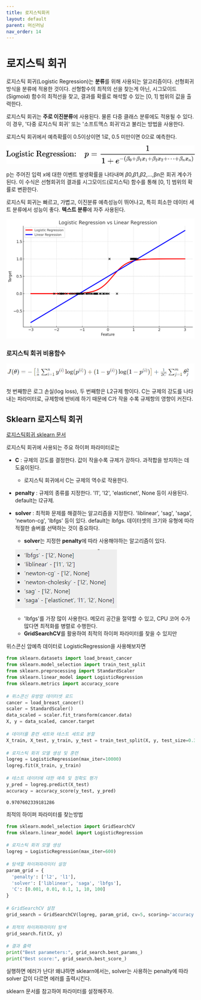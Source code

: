 ```yaml
---
title: 로지스틱회귀
layout: default
parent: 머신러닝
nav_order: 14
---
```


# 로지스틱 회귀

로지스틱 회귀(Logistic Regression)는 **분류**를 위해 사용되는 알고리즘이다. 선형회귀방식을 분류에 적용한 것이다. 선형함수의 최적의 선을 찾는게 아닌, 시그모이드(Sigmoid) 함수의 최적선을 찾고, 결과를 확률로 해석할 수 있는 [0, 1] 범위의 값을 출력한다.

로지스틱 회귀는 **주로 이진분류**에 사용된다. 물론 다중 클래스 분류에도 적용될 수 있다. 이 경우, '다중 로지스틱 회귀' 또는 '소프트맥스 회귀'라고 불리는 방법을 사용한다.

로지스틱 회귀에서 예측확률이 0.5이상이면 1로, 0.5 미만이면 0으로 예측한다.



![](../../assets/images/ml/logit1.png)



p는 주어진 입력 x에 대한 이벤트 발생확률을 나타내며  *β*0,*β*1,*β*2,…,βn은 회귀 계수가 된다. 이 수식은 선형회귀의 결과를 시그모이드(로지스틱) 함수를 통해 [0, 1] 범위의 확률로 변환한다.

로지스틱 회귀는 빠르고, 가볍고, 이진분류 예측성능이 뛰어나고, 특히 희소한 데이터 세트 분류에서 성능이 좋다. **텍스트 분류**에 자주 사용된다.



![](../../assets/images/ml/logit2.png)



### 로지스틱  회귀 비용함수

![](../../assets/images/ml/logit3.png)

첫 번째항은 로그 손실(log loss), 두 번째항은 L2규제 항이다. C는 규제의 강도를 나타내는 파라미터로, 규제항에 반비례 하기 때문에 C가 작을 수록 규제항의 영향이 커진다.





## Sklearn 로지스틱 회귀

[로지스틱회귀 sklearn 문서](https://scikit-learn.org/stable/modules/generated/sklearn.linear_model.LogisticRegression.html )

로지스틱 회귀에 사용되는 주요 하이퍼 파라미터로는

* **C** : 규제의 강도를 결정한다. 값이 작을수록 규제가 강하다. 과적합을 방지하는 데 도움이된다.

  * 로지스틱 회귀에서 C는 규제의 역수로 작용한다. 

* **penalty** : 규제의 종류를 지정한다.  'l1', 'l2', 'elasticnet', None 등이 사용된다. default는 l2규제.

* **solver** : 최적화 문제를 해결하는 알고리즘을 지정한다.  'liblinear', 'sag', 'saga', 'newton-cg', 'lbfgs' 등이 있다. default는 lbfgs. 데이터셋의 크기와 유형에 따라 적절한 솔버를 선택하는 것이 중요하다. 

  * **solver**는 지정한 **penalty**에 따라 사용해야하는 알고리즘이 있다.

  ![](../../assets/images/ml/logit4.png)

  * 'lbfgs'를 가장 많이 사용한다. 메모리 공간을 절약할 수 있고, CPU 코어 수가 많다면 최적화를 병렬로 수행한다.
  * **GridSearchCV**를 활용하여 최적의 하이퍼 파라미터를 찾을 수 있지만 



위스콘신 암예측 데이터로 LogisticRegression을 사용해보자면

```python
from sklearn.datasets import load_breast_cancer
from sklearn.model_selection import train_test_split
from sklearn.preprocessing import StandardScaler
from sklearn.linear_model import LogisticRegression
from sklearn.metrics import accuracy_score

# 위스콘신 유방암 데이터셋 로드
cancer = load_breast_cancer()
scaler = StandardScaler()
data_scaled = scaler.fit_transform(cancer.data)
X, y = data_scaled, cancer.target

# 데이터를 훈련 세트와 테스트 세트로 분할
X_train, X_test, y_train, y_test = train_test_split(X, y, test_size=0.3, random_state=1)

# 로지스틱 회귀 모델 생성 및 훈련
logreg = LogisticRegression(max_iter=10000)
logreg.fit(X_train, y_train)

# 테스트 데이터에 대한 예측 및 정확도 평가
y_pred = logreg.predict(X_test)
accuracy = accuracy_score(y_test, y_pred)
```

```
0.9707602339181286
```



최적의 하이퍼 파라미터를 찾는방법

```python
from sklearn.model_selection import GridSearchCV
from sklearn.linear_model import LogisticRegression

# 로지스틱 회귀 모델 생성
logreg = LogisticRegression(max_iter=600)

# 탐색할 하이퍼파라미터 설정
param_grid = {
  'penalty': ['l2', 'l1'],
  'solver': ['liblinear', 'saga', 'lbfgs'],
  'C': [0.001, 0.01, 0.1, 1, 10, 100]
}

# GridSearchCV 설정
grid_search = GridSearchCV(logreg, param_grid, cv=5, scoring='accuracy')

# 최적의 하이퍼파라미터 탐색
grid_search.fit(X, y)

# 결과 출력
print("Best parameters:", grid_search.best_params_)
print("Best score:", grid_search.best_score_)
```

실행하면 에러가 난다!  왜냐하면 sklearn에서는, solver는 사용하는 penalty에 따라 solver 값이 다르면 에러를 출력시킨다.

sklearn 문서를 참고하여 파라미터를 설정해주자.